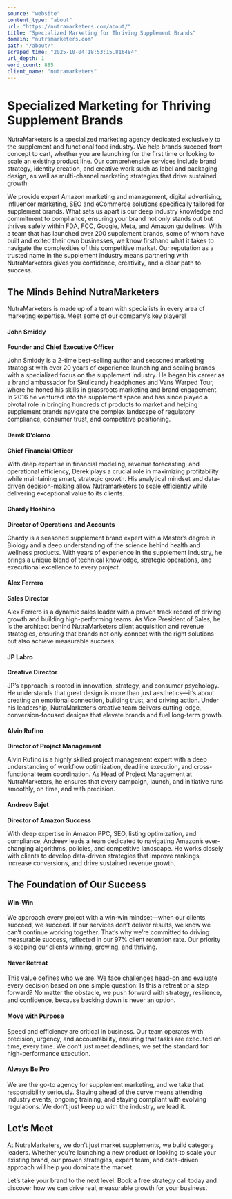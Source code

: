 ```yaml
---
source: "website"
content_type: "about"
url: "https://nutramarketers.com/about/"
title: "Specialized Marketing for Thriving Supplement Brands"
domain: "nutramarketers.com"
path: "/about/"
scraped_time: "2025-10-04T18:53:15.816484"
url_depth: 1
word_count: 885
client_name: "nutramarketers"
---
```


# Specialized Marketing for Thriving Supplement Brands

NutraMarketers is a specialized marketing agency dedicated exclusively to the supplement and functional food industry. We help brands succeed from concept to cart, whether you are launching for the first time or looking to scale an existing product line. Our comprehensive services include brand strategy, identity creation, and creative work such as label and packaging design, as well as multi-channel marketing strategies that drive sustained growth.

We provide expert Amazon marketing and management, digital advertising, influencer marketing, SEO and eCommerce solutions specifically tailored for supplement brands. What sets us apart is our deep industry knowledge and commitment to compliance, ensuring your brand not only stands out but thrives safely within FDA, FCC, Google, Meta, and Amazon guidelines. With a team that has launched over 200 supplement brands, some of whom have built and exited their own businesses, we know firsthand what it takes to navigate the complexities of this competitive market. Our reputation as a trusted name in the supplement industry means partnering with NutraMarketers gives you confidence, creativity, and a clear path to success.

## The Minds Behind NutraMarketers

NutraMarketers is made up of a team with specialists in every area of marketing expertise. Meet some of our company’s key players!

#### John Smiddy

**Founder and Chief Executive Officer**

John Smiddy is a 2-time best-selling author and seasoned marketing strategist with over 20 years of experience launching and scaling brands with a specialized focus on the supplement industry. He began his career as a brand ambassador for Skullcandy headphones and Vans Warped Tour, where he honed his skills in grassroots marketing and brand engagement. In 2016 he ventured into the supplement space and has since played a pivotal role in bringing hundreds of products to market and helping supplement brands navigate the complex landscape of regulatory compliance, consumer trust, and competitive positioning.

#### Derek D’olomo

**Chief Financial Officer**

With deep expertise in financial modeling, revenue forecasting, and operational efficiency, Derek plays a crucial role in maximizing profitability while maintaining smart, strategic growth. His analytical mindset and data-driven decision-making allow Nutramarketers to scale efficiently while delivering exceptional value to its clients.

#### Chardy Hoshino

**Director of Operations and Accounts**

Chardy is a seasoned supplement brand expert with a Master’s degree in Biology and a deep understanding of the science behind health and wellness products. With years of experience in the supplement industry, he brings a unique blend of technical knowledge, strategic operations, and executional excellence to every project.

#### Alex Ferrero

**Sales Director**

Alex Ferrero is a dynamic sales leader with a proven track record of driving growth and building high-performing teams. As Vice President of Sales, he is the architect behind NutraMarketers client acquisition and revenue strategies, ensuring that brands not only connect with the right solutions but also achieve measurable success.

#### JP Labro

**Creative Director**

JP’s approach is rooted in innovation, strategy, and consumer psychology. He understands that great design is more than just aesthetics—it’s about creating an emotional connection, building trust, and driving action. Under his leadership, NutraMarketer’s creative team delivers cutting-edge, conversion-focused designs that elevate brands and fuel long-term growth.

#### Alvin Rufino

**Director of Project Management**

Alvin Rufino is a highly skilled project management expert with a deep understanding of workflow optimization, deadline execution, and cross-functional team coordination. As Head of Project Management at NutraMarketers, he ensures that every campaign, launch, and initiative runs smoothly, on time, and with precision.

#### Andreev Bajet

**Director of Amazon Success**

With deep expertise in Amazon PPC, SEO, listing optimization, and compliance, Andreev leads a team dedicated to navigating Amazon’s ever-changing algorithms, policies, and competitive landscape. He works closely with clients to develop data-driven strategies that improve rankings, increase conversions, and drive sustained revenue growth.

## The Foundation of Our Success

#### Win-Win

We approach every project with a win-win mindset—when our clients succeed, we succeed. If our services don’t deliver results, we know we can’t continue working together. That’s why we’re committed to driving measurable success, reflected in our 97% client retention rate. Our priority is keeping our clients winning, growing, and thriving.

#### Never Retreat

This value defines who we are. We face challenges head-on and evaluate every decision based on one simple question: Is this a retreat or a step forward? No matter the obstacle, we push forward with strategy, resilience, and confidence, because backing down is never an option.

#### Move with Purpose

Speed and efficiency are critical in business. Our team operates with precision, urgency, and accountability, ensuring that tasks are executed on time, every time. We don’t just meet deadlines, we set the standard for high-performance execution.

#### Always Be Pro

We are the go-to agency for supplement marketing, and we take that responsibility seriously. Staying ahead of the curve means attending industry events, ongoing training, and staying compliant with evolving regulations. We don’t just keep up with the industry, we lead it.

## Let’s Meet

At NutraMarketers, we don’t just market supplements, we build category leaders. Whether you’re launching a new product or looking to scale your existing brand, our proven strategies, expert team, and data-driven approach will help you dominate the market.

Let’s take your brand to the next level. Book a free strategy call today and discover how we can drive real, measurable growth for your business.
